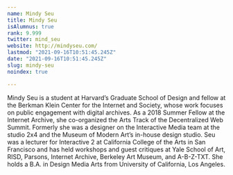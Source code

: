 ```yaml
---
name: Mindy Seu
title: Mindy Seu
isAlumnus: true
rank: 9.999
twitter: mind_seu
website: http://mindyseu.com/
lastmod: "2021-09-16T10:51:45.245Z"
date: "2021-09-16T10:51:45.245Z"
slug: mindy-seu
noindex: true

---
```

Mindy Seu is a student at Harvard’s Graduate School of Design and fellow at the Berkman Klein Center for the Internet and Society, whose work focuses on public engagement with digital archives. As a 2018 Summer Fellow at the Internet Archive, she co-organized the Arts Track of the Decentralized Web Summit. Formerly she was a designer on the Interactive Media team at the studio 2x4 and the Museum of Modern Art’s in-house design studio. Seu was a lecturer for Interactive 2 at California College of the Arts in San Francisco and has held workshops and guest critiques at Yale School of Art, RISD, Parsons, Internet Archive, Berkeley Art Museum, and A-B-Z-TXT. She holds a B.A. in Design Media Arts from University of California, Los Angeles.